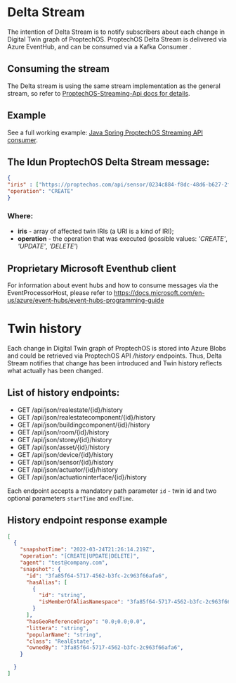 # Delta Stream
The intention of Delta Stream is to notify subscribers about each change in Digital Twin graph of ProptechOS. ProptechOS Delta Stream is delivered via Azure EventHub, and can be consumed via a Kafka Consumer .
## Consuming the stream
The Delta stream is using the same stream implementation as the general stream, so refer to [ProptechOS-Streaming-Api docs for details](../ProptechOS-Streaming-Api).

## Example
See a full working example: [Java Spring ProptechOS Streaming API consumer](examples/java).

## The Idun ProptechOS Delta Stream message:

```json
{
"iris" : ["https://proptechos.com/api/sensor/0234c884-f8dc-48d6-b627-2f0d8f8705d6"],
"operation": "CREATE"
}
```
### Where:
* **iris** - array of affected twin IRIs (a URI is a kind of IRI);
* **operation** - the operation that was executed (possible values: _'CREATE'_, _'UPDATE'_, _'DELETE'_)

## Proprietary Microsoft Eventhub client
For information about event hubs and how to consume messages via the EventProcessorHost, please refer to https://docs.microsoft.com/en-us/azure/event-hubs/event-hubs-programming-guide

# Twin history
Each change in Digital Twin graph of ProptechOS is stored into Azure Blobs and could be retrieved via ProptechOS API _/history_ endpoints.
Thus, Delta Stream notifies that change has been introduced and Twin history reflects what actually has been changed.

## List of history endpoints:
* GET /api/json/realestate/{id}/history
* GET /api/json/realestatecomponent/{id}/history
* GET /api/json/buildingcomponent/{id}/history
* GET /api/json/room/{id}/history
* GET /api/json/storey/{id}/history
* GET /api/json/asset/{id}/history
* GET /api/json/device/{id}/history
* GET /api/json/sensor/{id}/history
* GET /api/json/actuator/{id}/history
* GET /api/json/actuationinterface/{id}/history

Each endpoint accepts a mandatory path parameter `id` - twin id and two optional parameters `startTime` and `endTime`.

## History endpoint response example

```json
[
  {
    "snapshotTime": "2022-03-24T21:26:14.219Z",
    "operation": "[CREATE|UPDATE|DELETE]",
    "agent": "test@company.com",
    "snapshot": {
      "id": "3fa85f64-5717-4562-b3fc-2c963f66afa6",
      "hasAlias": [
        {
          "id": "string",
          "isMemberOfAliasNamespace": "3fa85f64-5717-4562-b3fc-2c963f66afa6"
        }
      ],
      "hasGeoReferenceOrigo": "0.0;0.0;0.0",
      "littera": "string",
      "popularName": "string",
      "class": "RealEstate",
      "ownedBy": "3fa85f64-5717-4562-b3fc-2c963f66afa6",
    }

  }
]
```

